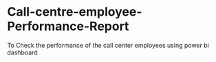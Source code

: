 # Call-centre-employee-Performance-Report
To Check the performance of the call center employees using power bi dashboard
